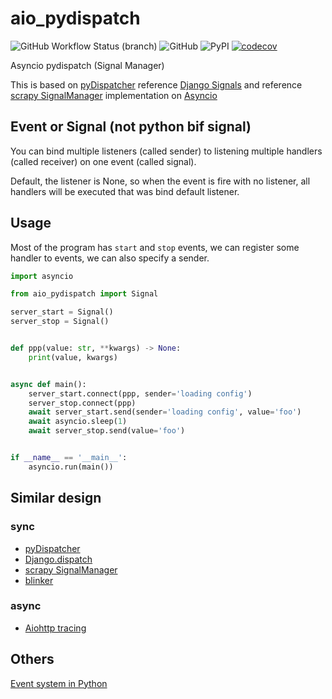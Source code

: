# aio_pydispatch

![GitHub Workflow Status (branch)](https://img.shields.io/github/workflow/status/whg517/aio-pydispatch/main/main?style=flat-square)
![GitHub](https://img.shields.io/github/license/whg517/aio-pydispatch?style=flat-square)
![PyPI](https://img.shields.io/pypi/v/aio_pydispatch?style=flat-square)
[![codecov](https://codecov.io/gh/whg517/aio-pydispatch/branch/main/graph/badge.svg?token=YF339UJGAD)](https://codecov.io/gh/whg517/aio-pydispatch)

Asyncio pydispatch (Signal Manager)

This is based on [pyDispatcher](http://pydispatcher.sourceforge.net/) reference
[Django Signals](https://docs.djangoproject.com/en/4.0/topics/signals/) and reference
[scrapy SignalManager](https://docs.scrapy.org/en/latest/topics/signals.html) implementation on
[Asyncio](https://docs.python.org/3/library/asyncio.html)

## Event or Signal (not python bif signal)

You can bind multiple listeners (called sender) to listening multiple handlers (called receiver)
on one event (called signal). 

Default, the listener is None, so when the event is fire with no listener, all handlers will be 
executed that was bind default listener.

## Usage

Most of the program has `start` and `stop` events, we can register some handler to events,
we can also specify a sender.

```python
import asyncio

from aio_pydispatch import Signal

server_start = Signal()
server_stop = Signal()


def ppp(value: str, **kwargs) -> None:
    print(value, kwargs)


async def main():
    server_start.connect(ppp, sender='loading config')
    server_stop.connect(ppp)
    await server_start.send(sender='loading config', value='foo')
    await asyncio.sleep(1)
    await server_stop.send(value='foo')


if __name__ == '__main__':
    asyncio.run(main())

```

## Similar design

### sync

- [pyDispatcher](http://pydispatcher.sourceforge.net/)
- [Django.dispatch](https://github.com/django/django/tree/master/django/dispatch)
- [scrapy SignalManager](https://docs.scrapy.org/en/latest/topics/signals.html)
- [blinker](https://pythonhosted.org/blinker/)

### async

- [Aiohttp tracing](https://github.com/aio-libs/aiohttp/blob/master/aiohttp/tracing.py)

## Others

[Event system in Python](https://stackoverflow.com/a/16192256/11722440)